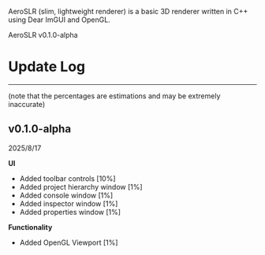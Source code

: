 AeroSLR (slim, lightweight renderer) is a basic 3D renderer written in C++ using Dear ImGUI and OpenGL.

AeroSLR v0.1.0-alpha

# Update Log
<hr>

(note that the percentages are estimations and may be extremely inaccurate)

## v0.1.0-alpha

2025/8/17

**UI**

- Added toolbar controls [10%]
- Added project hierarchy window [1%]
- Added console window [1%]
- Added inspector window [1%]
- Added properties window [1%]

**Functionality**
- Added OpenGL Viewport [1%]
